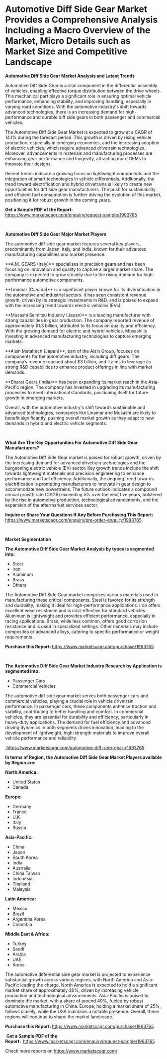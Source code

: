 <p><h1>Automotive Diff Side Gear Market Provides a Comprehensive Analysis Including a Macro Overview of the Market, Micro Details such as Market Size and Competitive Landscape</h1></p><p><strong>Automotive Diff Side Gear Market Analysis and Latest Trends</strong></p>
<p><p>Automotive Diff Side Gear is a vital component in the differential assembly of vehicles, enabling effective torque distribution between the drive wheels. This mechanical part plays a significant role in ensuring optimal vehicle performance, enhancing stability, and improving handling, especially in varying road conditions. With the automotive industry's shift towards advanced technologies, there is an increasing demand for high-performance and durable diff side gears in both passenger and commercial vehicles.</p><p>The Automotive Diff Side Gear Market is expected to grow at a CAGR of 14.1% during the forecast period. This growth is driven by rising vehicle production, especially in emerging economies, and the increasing adoption of electric vehicles, which require advanced drivetrain technologies. Moreover, advancements in materials and manufacturing processes are enhancing gear performance and longevity, attracting more OEMs to innovate their designs.</p><p>Recent trends indicate a growing focus on lightweight components and the integration of smart technologies in vehicle differentials. Additionally, the trend toward electrification and hybrid drivetrains is likely to create new opportunities for diff side gear manufacturers. The push for sustainability and efficient fuel consumption is further driving the evolution of this market, positioning it for robust growth in the coming years.</p></p>
<p><strong>Get a Sample PDF of the Report:&nbsp;</strong> <a href="https://www.marketscagr.com/enquiry/request-sample/1993765?utm_campaign=3533&utm_medium=2&utm_source=Github&utm_content=ia&utm_term=29032025&utm_id=automotive-diff-side-gear">https://www.marketscagr.com/enquiry/request-sample/1993765</a></p>
<p>&nbsp;</p>
<p><strong>Automotive Diff Side Gear Major Market Players</strong></p>
<p><p>The automotive diff side gear market features several key players, predominantly from Japan, Italy, and India, known for their advanced manufacturing capabilities and market presence. </p><p>**A.M. GEARS (Italy)** specializes in precision gears and has been focusing on innovation and quality to capture a larger market share. The company is expected to grow steadily due to the rising demand for high-performance automotive components.</p><p>**Linamar (Canada)** is a significant player known for its diversification in the automotive and industrial sectors. It has seen consistent revenue growth, driven by its strategic investments in R&D, and is poised to expand with the increasing trend towards electric vehicles (EVs).</p><p>**Musashi Seimitsu Industry (Japan)** is a leading manufacturer with strong capabilities in gear production. The company reported revenue of approximately $1.3 billion, attributed to its focus on quality and efficiency. With the growing demand for electric and hybrid vehicles, Musashi is investing in advanced manufacturing technologies to capture emerging markets.</p><p>**Aisin Metaltech (Japan)**, part of the Aisin Group, focuses on components for the automotive industry, including diff gears. The company’s revenue reached about $3 billion, and it aims to leverage its strong R&D capabilities to enhance product offerings in line with market demands.</p><p>**Bharat Gears (India)** has been expanding its market reach in the Asia-Pacific region. The company has invested in upgrading its manufacturing processes to meet international standards, positioning itself for future growth in emerging markets.</p><p>Overall, with the automotive industry's shift towards sustainable and advanced technologies, companies like Linamar and Musashi are likely to benefit significantly, pushing overall market growth as they adapt to new demands in hybrid and electric vehicle segments.</p></p>
<p>&nbsp;</p>
<p><strong>What Are The Key Opportunities For Automotive Diff Side Gear Manufacturers?</strong></p>
<p><p>The Automotive Diff Side Gear market is poised for robust growth, driven by the increasing demand for advanced drivetrain technologies and the burgeoning electric vehicle (EV) sector. Key growth trends include the shift towards lightweight materials and precision engineering to enhance performance and fuel efficiency. Additionally, the ongoing trend towards electrification is prompting manufacturers to innovate in gear design to accommodate new powertrains. The future outlook indicates a compound annual growth rate (CAGR) exceeding 5% over the next five years, bolstered by the rise in automotive production, technological advancements, and the expansion of the aftermarket services sector.</p></p>
<p><strong>Inquire or Share Your Questions If Any Before Purchasing This Report:</strong> <a href="https://www.marketscagr.com/enquiry/pre-order-enquiry/1993765?utm_campaign=3533&utm_medium=2&utm_source=Github&utm_content=ia&utm_term=29032025&utm_id=automotive-diff-side-gear">https://www.marketscagr.com/enquiry/pre-order-enquiry/1993765</a></p>
<p>&nbsp;</p>
<p><strong>Market Segmentation</strong></p>
<p><strong>The Automotive Diff Side Gear Market Analysis by types is segmented into:</strong></p>
<p><ul><li>Steel</li><li>Iron</li><li>Aluminum</li><li>Brass</li><li>Others</li></ul></p>
<p><p>The Automotive Diff Side Gear market comprises various materials used in manufacturing these critical components. Steel is favored for its strength and durability, making it ideal for high-performance applications. Iron offers excellent wear resistance and is cost-effective for standard vehicles. Aluminum is lightweight and provides efficient performance, especially in racing applications. Brass, while less common, offers good corrosion resistance and is used in specialized settings. Other materials may include composites or advanced alloys, catering to specific performance or weight requirements.</p></p>
<p><strong>Purchase this Report:&nbsp;</strong><a href="https://www.marketscagr.com/purchase/1993765?utm_campaign=3533&utm_medium=2&utm_source=Github&utm_content=ia&utm_term=29032025&utm_id=automotive-diff-side-gear">https://www.marketscagr.com/purchase/1993765</a></p>
<p>&nbsp;</p>
<p><strong>The Automotive Diff Side Gear Market Industry Research by Application is segmented into:</strong></p>
<p><ul><li>Passenger Cars</li><li>Commercial Vehicles</li></ul></p>
<p><p>The automotive diff side gear market serves both passenger cars and commercial vehicles, playing a crucial role in vehicle drivetrain performance. In passenger cars, these components enhance traction and stability, contributing to better handling and comfort. In commercial vehicles, they are essential for durability and efficiency, particularly in heavy-duty applications. The demand for fuel efficiency and advanced driving dynamics in both segments drives innovation, leading to the development of lightweight, high-strength materials to improve overall vehicle performance and reliability.</p></p>
<p><a href="https://www.marketscagr.com/automotive-diff-side-gear-r1993765?utm_campaign=3533&utm_medium=2&utm_source=Github&utm_content=ia&utm_term=29032025&utm_id=automotive-diff-side-gear">&nbsp;https://www.marketscagr.com/automotive-diff-side-gear-r1993765</a></p>
<p><strong>In terms of Region, the Automotive Diff Side Gear Market Players available by Region are:</strong></p>
<p>
    <p> <strong> North America: </strong>
        <ul>
            <li>United States</li>
            <li>Canada</li>
        </ul>
        </p> 
    <p> <strong> Europe: </strong>
        <ul>
            <li>Germany</li>
            <li>France</li>
            <li>U.K.</li>
            <li>Italy</li>
            <li>Russia</li>
        </ul>
        </p> 
    <p> <strong> Asia-Pacific: </strong>
        <ul>
            <li>China</li>
            <li>Japan</li>
            <li>South Korea</li>
            <li>India</li>
            <li>Australia</li>
            <li>China Taiwan</li>
            <li>Indonesia</li>
            <li>Thailand</li>
            <li>Malaysia</li>
        </ul>
        </p> 
    <p> <strong> Latin America: </strong>
        <ul>
            <li>Mexico</li>
            <li>Brazil</li>
            <li>Argentina Korea</li>
            <li>Colombia</li>
        </ul>
        </p> 
    <p> <strong> Middle East & Africa: </strong>
        <ul>
            <li>Turkey</li>
            <li>Saudi</li>
            <li>Arabia</li>
            <li>UAE</li>
            <li>Korea</li>
        </ul>
    </p>
    </p>
<p><p>The automotive differential side gear market is projected to experience substantial growth across various regions, with North America and Asia-Pacific leading the charge. North America is expected to hold a significant market share of approximately 30%, driven by increasing vehicle production and technological advancements. Asia-Pacific is poised to dominate the market, with a share of around 40%, fueled by robust automotive manufacturing in China. Europe, holding a market share of 25%, follows closely, while the USA maintains a notable presence. Overall, these regions will continue to shape the market landscape.</p></p>
<p><strong>Purchase this Report: </strong><a href="https://www.marketscagr.com/purchase/1993765?utm_campaign=3533&utm_medium=2&utm_source=Github&utm_content=ia&utm_term=29032025&utm_id=automotive-diff-side-gear">https://www.marketscagr.com/purchase/1993765</a></p>
<p>&nbsp;<strong>Get a Sample PDF of the Report:&nbsp;&nbsp;</strong><a href="https://www.marketscagr.com/enquiry/request-sample/1993765?utm_campaign=3533&utm_medium=2&utm_source=Github&utm_content=ia&utm_term=29032025&utm_id=automotive-diff-side-gear">https://www.marketscagr.com/enquiry/request-sample/1993765</a></p>
<p><strong></strong></p>
<p>Check more reports on <a href="https://www.marketscagr.com/?utm_campaign=3533&utm_medium=2&utm_source=Github&utm_content=ia&utm_term=29032025&utm_id=automotive-diff-side-gear">https://www.marketscagr.com/</a></p>